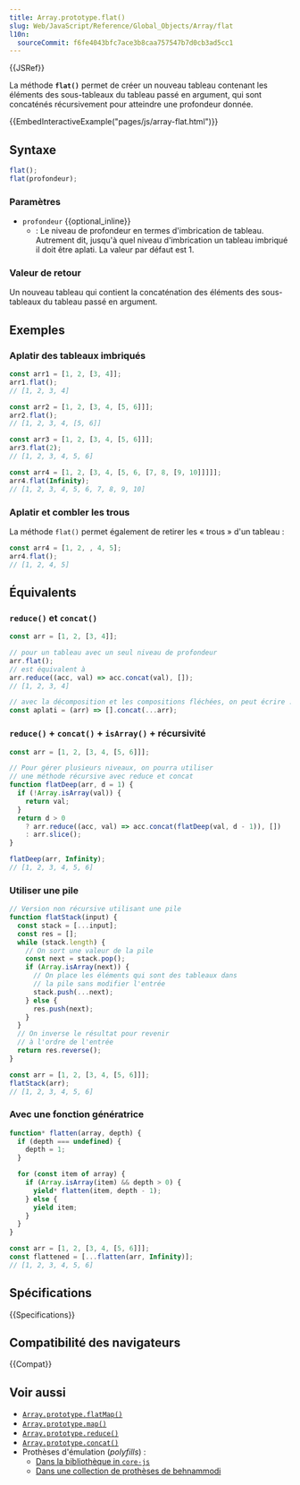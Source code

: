 ```yaml
---
title: Array.prototype.flat()
slug: Web/JavaScript/Reference/Global_Objects/Array/flat
l10n:
  sourceCommit: f6fe4043bfc7ace3b8caa757547b7d0cb3ad5cc1
---
```


{{JSRef}}

La méthode **`flat()`** permet de créer un nouveau tableau contenant les éléments des sous-tableaux du tableau passé en argument, qui sont concaténés récursivement pour atteindre une profondeur donnée.

{{EmbedInteractiveExample("pages/js/array-flat.html")}}

## Syntaxe

```js
flat();
flat(profondeur);
```

### Paramètres

- `profondeur` {{optional_inline}}
  - : Le niveau de profondeur en termes d'imbrication de tableau. Autrement dit, jusqu'à quel niveau d'imbrication un tableau imbriqué il doit être aplati. La valeur par défaut est 1.

### Valeur de retour

Un nouveau tableau qui contient la concaténation des éléments des sous-tableaux du tableau passé en argument.

## Exemples

### Aplatir des tableaux imbriqués

```js
const arr1 = [1, 2, [3, 4]];
arr1.flat();
// [1, 2, 3, 4]

const arr2 = [1, 2, [3, 4, [5, 6]]];
arr2.flat();
// [1, 2, 3, 4, [5, 6]]

const arr3 = [1, 2, [3, 4, [5, 6]]];
arr3.flat(2);
// [1, 2, 3, 4, 5, 6]

const arr4 = [1, 2, [3, 4, [5, 6, [7, 8, [9, 10]]]]];
arr4.flat(Infinity);
// [1, 2, 3, 4, 5, 6, 7, 8, 9, 10]
```

### Aplatir et combler les trous

La méthode `flat()` permet également de retirer les «&nbsp;trous&nbsp;» d'un tableau&nbsp;:

```js
const arr4 = [1, 2, , 4, 5];
arr4.flat();
// [1, 2, 4, 5]
```

## Équivalents

### `reduce()` et `concat()`

```js
const arr = [1, 2, [3, 4]];

// pour un tableau avec un seul niveau de profondeur
arr.flat();
// est équivalent à
arr.reduce((acc, val) => acc.concat(val), []);
// [1, 2, 3, 4]

// avec la décomposition et les compositions fléchées, on peut écrire :
const aplati = (arr) => [].concat(...arr);
```

### `reduce()` + `concat()` + `isArray()` + récursivité

```js
const arr = [1, 2, [3, 4, [5, 6]]];

// Pour gérer plusieurs niveaux, on pourra utiliser
// une méthode récursive avec reduce et concat
function flatDeep(arr, d = 1) {
  if (!Array.isArray(val)) {
    return val;
  }
  return d > 0
    ? arr.reduce((acc, val) => acc.concat(flatDeep(val, d - 1)), [])
    : arr.slice();
}

flatDeep(arr, Infinity);
// [1, 2, 3, 4, 5, 6]
```

### Utiliser une pile

```js
// Version non récursive utilisant une pile
function flatStack(input) {
  const stack = [...input];
  const res = [];
  while (stack.length) {
    // On sort une valeur de la pile
    const next = stack.pop();
    if (Array.isArray(next)) {
      // On place les éléments qui sont des tableaux dans
      // la pile sans modifier l'entrée
      stack.push(...next);
    } else {
      res.push(next);
    }
  }
  // On inverse le résultat pour revenir
  // à l'ordre de l'entrée
  return res.reverse();
}

const arr = [1, 2, [3, 4, [5, 6]]];
flatStack(arr);
// [1, 2, 3, 4, 5, 6]
```

### Avec une fonction génératrice

```js
function* flatten(array, depth) {
  if (depth === undefined) {
    depth = 1;
  }

  for (const item of array) {
    if (Array.isArray(item) && depth > 0) {
      yield* flatten(item, depth - 1);
    } else {
      yield item;
    }
  }
}

const arr = [1, 2, [3, 4, [5, 6]]];
const flattened = [...flatten(arr, Infinity)];
// [1, 2, 3, 4, 5, 6]
```

## Spécifications

{{Specifications}}

## Compatibilité des navigateurs

{{Compat}}

## Voir aussi

- [`Array.prototype.flatMap()`](/fr/docs/Web/JavaScript/Reference/Global_Objects/Array/flatMap)
- [`Array.prototype.map()`](/fr/docs/Web/JavaScript/Reference/Global_Objects/Array/map)
- [`Array.prototype.reduce()`](/fr/docs/Web/JavaScript/Reference/Global_Objects/Array/Reduce)
- [`Array.prototype.concat()`](/fr/docs/Web/JavaScript/Reference/Global_Objects/Array/concat)
- Prothèses d'émulation (<i lang="en">polyfills</i>)&nbsp;:
  - [Dans la bibliothèque in `core-js`](https://github.com/zloirock/core-js#ecmascript-array)
  - [Dans une collection de prothèses de behnammodi](https://github.com/behnammodi/polyfill/blob/master/array.polyfill.js)
